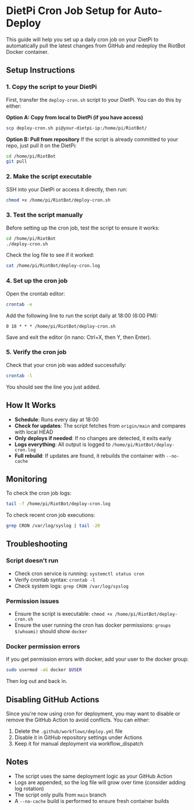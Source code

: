 # DietPi Cron Job Setup for Auto-Deploy

This guide will help you set up a daily cron job on your DietPi to automatically pull the latest changes from GitHub and redeploy the RiotBot Docker container.

## Setup Instructions

### 1. Copy the script to your DietPi

First, transfer the `deploy-cron.sh` script to your DietPi. You can do this by either:

**Option A: Copy from local to DietPi (if you have access)**
```bash
scp deploy-cron.sh pi@your-dietpi-ip:/home/pi/RiotBot/
```

**Option B: Pull from repository**
If the script is already committed to your repo, just pull it on the DietPi:
```bash
cd /home/pi/RiotBot
git pull
```

### 2. Make the script executable

SSH into your DietPi or access it directly, then run:
```bash
chmod +x /home/pi/RiotBot/deploy-cron.sh
```

### 3. Test the script manually

Before setting up the cron job, test the script to ensure it works:
```bash
cd /home/pi/RiotBot
./deploy-cron.sh
```

Check the log file to see if it worked:
```bash
cat /home/pi/RiotBot/deploy-cron.log
```

### 4. Set up the cron job

Open the crontab editor:
```bash
crontab -e
```

Add the following line to run the script daily at 18:00 (6:00 PM):
```
0 18 * * * /home/pi/RiotBot/deploy-cron.sh
```

Save and exit the editor (in nano: Ctrl+X, then Y, then Enter).

### 5. Verify the cron job

Check that your cron job was added successfully:
```bash
crontab -l
```

You should see the line you just added.

## How It Works

- **Schedule**: Runs every day at 18:00
- **Check for updates**: The script fetches from `origin/main` and compares with local HEAD
- **Only deploys if needed**: If no changes are detected, it exits early
- **Logs everything**: All output is logged to `/home/pi/RiotBot/deploy-cron.log`
- **Full rebuild**: If updates are found, it rebuilds the container with `--no-cache`

## Monitoring

To check the cron job logs:
```bash
tail -f /home/pi/RiotBot/deploy-cron.log
```

To check recent cron job executions:
```bash
grep CRON /var/log/syslog | tail -20
```

## Troubleshooting

### Script doesn't run
- Check cron service is running: `systemctl status cron`
- Verify crontab syntax: `crontab -l`
- Check system logs: `grep CRON /var/log/syslog`

### Permission issues
- Ensure the script is executable: `chmod +x /home/pi/RiotBot/deploy-cron.sh`
- Ensure the user running the cron has docker permissions: `groups $(whoami)` should show `docker`

### Docker permission errors
If you get permission errors with docker, add your user to the docker group:
```bash
sudo usermod -aG docker $USER
```
Then log out and back in.

## Disabling GitHub Actions

Since you're now using cron for deployment, you may want to disable or remove the GitHub Action to avoid conflicts. You can either:

1. Delete the `.github/workflows/deploy.yml` file
2. Disable it in GitHub repository settings under Actions
3. Keep it for manual deployment via workflow_dispatch

## Notes

- The script uses the same deployment logic as your GitHub Action
- Logs are appended, so the log file will grow over time (consider adding log rotation)
- The script only pulls from `main` branch
- A `--no-cache` build is performed to ensure fresh container builds